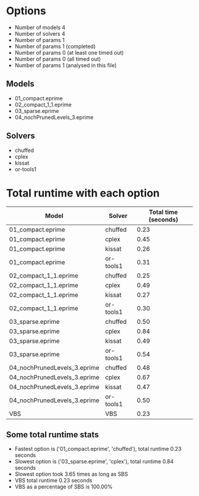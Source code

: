 

# Options


- Number of models 4
- Number of solvers 4
- Number of params 1
- Number of params        1 (completed)
- Number of params        0 (at least one timed out)
- Number of params        0 (all timed out)
- Number of params        1 (analysed in this file)


## Models


 - 01_compact.eprime
 - 02_compact_1_1.eprime
 - 03_sparse.eprime
 - 04_nochPrunedLevels_3.eprime


## Solvers


 - chuffed
 - cplex
 - kissat
 - or-tools1


# Total runtime with each option


 | Model | Solver | Total time (seconds) | 
 | -- | -- | -- | 
 | 01_compact.eprime | chuffed | 0.23 | 
 | 01_compact.eprime | cplex | 0.45 | 
 | 01_compact.eprime | kissat | 0.26 | 
 | 01_compact.eprime | or-tools1 | 0.31 | 
 | 02_compact_1_1.eprime | chuffed | 0.25 | 
 | 02_compact_1_1.eprime | cplex | 0.49 | 
 | 02_compact_1_1.eprime | kissat | 0.27 | 
 | 02_compact_1_1.eprime | or-tools1 | 0.30 | 
 | 03_sparse.eprime | chuffed | 0.50 | 
 | 03_sparse.eprime | cplex | 0.84 | 
 | 03_sparse.eprime | kissat | 0.49 | 
 | 03_sparse.eprime | or-tools1 | 0.54 | 
 | 04_nochPrunedLevels_3.eprime | chuffed | 0.48 | 
 | 04_nochPrunedLevels_3.eprime | cplex | 0.67 | 
 | 04_nochPrunedLevels_3.eprime | kissat | 0.47 | 
 | 04_nochPrunedLevels_3.eprime | or-tools1 | 0.50 | 
 | VBS | VBS | 0.23 | 


## Some total runtime stats


 - Fastest option is ('01_compact.eprime', 'chuffed'), total runtime 0.23 seconds
 - Slowest option is ('03_sparse.eprime', 'cplex'), total runtime 0.84 seconds
 - Slowest option took 3.65 times as long as SBS
 - VBS total runtime 0.23 seconds
 - VBS as a percentage of SBS is 100.00%

